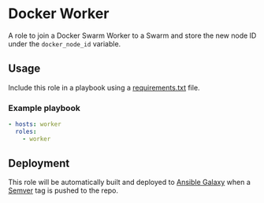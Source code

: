 # Docker Worker

A role to join a Docker Swarm Worker to a Swarm and store the new node ID under the `docker_node_id` variable.

## Usage

Include this role in a playbook using a [requirements.txt](https://galaxy.ansible.com/docs/using/installing.html#installing-multiple-roles-from-a-file) file.

### Example playbook

```yaml
- hosts: worker
  roles:
    - worker
```

## Deployment

This role will be automatically built and deployed to [Ansible Galaxy](https://galaxy.ansible.com) when a [Semver](https://semver.org) tag is pushed to the repo.
